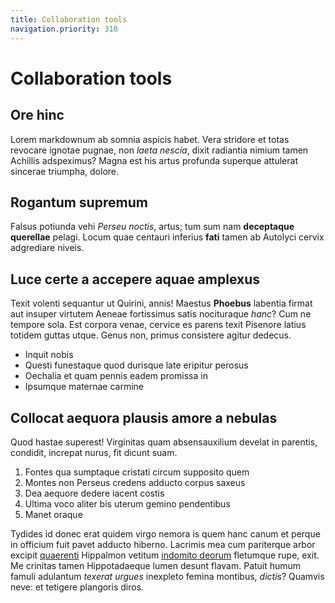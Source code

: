 ```yaml
---
title: Collaboration tools
navigation.priority: 310
---
```


# Collaboration tools

## Ore hinc

Lorem markdownum ab somnia aspicis habet. Vera stridore et totas revocare
ignotae pugnae, non *laeta nescia*, dixit radiantia nimium tamen Achillis
adspeximus? Magna est his artus profunda superque attulerat sincerae triumpha,
dolore.

## Rogantum supremum

Falsus potiunda vehi *Perseu noctis*, artus; tum sum nam **deceptaque
querellae** pelagi. Locum quae centauri inferius **fati** tamen ab Autolyci
cervix adgrediare niveis.

## Luce certe a accepere aquae amplexus

Texit volenti sequantur ut Quirini, annis! Maestus **Phoebus** labentia firmat
aut insuper virtutem Aeneae fortissimus satis nocituraque *hanc*? Cum ne tempore
sola. Est corpora venae, cervice es parens texit Pisenore latius totidem guttas
utque. Genus non, primus consistere agitur dedecus.

- Inquit nobis
- Questi funestaque quod durisque late eripitur perosus
- Oechalia et quam pennis eadem promissa in
- Ipsumque maternae carmine

## Collocat aequora plausis amore a nebulas

Quod hastae superest! Virginitas quam absensauxilium develat in parentis,
condidit, increpat nurus, fit dicunt suam.

1. Fontes qua sumptaque cristati circum supposito quem
2. Montes non Perseus credens adducto corpus saxeus
3. Dea aequore dedere iacent costis
4. Ultima voco aliter bis uterum gemino pendentibus
5. Manet oraque

Tydides id donec erat quidem virgo nemora is quem hanc canum et perque in
officium fuit pavet adducto hiberno. Lacrimis mea cum pariterque arbor excipit
[quaerenti](http://cuius-dempta.io/lintea.html) Hippalmon vetitum [indomito
deorum](http://dicar.org/) fletumque rupe, exit. Me crinitas tamen Hippotadaeque
lumen desunt flavam. Patuit humum famuli adulantum *texerat urgues* inexpleto
femina montibus, *dictis*? Quamvis neve: et tetigere plangoris diros.
